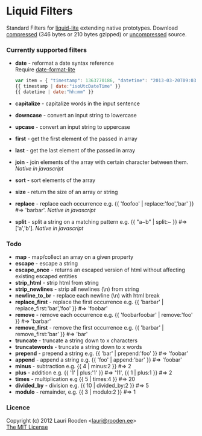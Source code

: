 
[1]: https://raw.github.com/litejs/liquid-filters-lite/master/min.js
[2]: https://raw.github.com/litejs/liquid-filters-lite/master/liquid-filters-lite.js
[date-format-lite]: http://www.litejs.com/date-format-lite/
[liquid-lite]: http://www.litejs.com/liquid-lite/


Liquid Filters
==============

Standard Filters for [liquid-lite][] extending native prototypes.
Download [compressed][1] 
(346 bytes or 210 bytes gzipped)
or [uncompressed][2] source.


### Currently supported filters

- **date** - reformat a date syntax reference  
    Require [date-format-lite][]
    ```javascript
    var item = { "timestamp": 1363770186, "datetime": "2013-03-20T09:03:06Z" }
    {{ timestamp | date:"isoUtcDateTime" }}
    {{ datetime | date:"hh:mm" }}
    ```

- **capitalize** - capitalize words in the input sentence
- **downcase** - convert an input string to lowercase
- **upcase** - convert an input string to uppercase
- **first** - get the first element of the passed in array
- **last** - get the last element of the passed in array
- **join** - join elements of the array with certain character between them.
    _Native in javascript_

- **sort** - sort elements of the array
- **size** - return the size of an array or string
- **replace** - replace each occurrence e.g. {{ 'foofoo' | replace:'foo','bar' }} #=> 'barbar'.
    _Native in javascript_
- **split** - split a string on a matching pattern e.g. {{ "a~b" | split:~ }} #=> ['a','b'].
    _Native in javascript_


### Todo

- **map** - map/collect an array on a given property
- **escape** - escape a string
- **escape_once** - returns an escaped version of html without affecting existing escaped entities
- **strip_html** - strip html from string
- **strip_newlines** - strip all newlines (\n) from string
- **newline_to_br** - replace each newline (\n) with html break
- **replace_first** - replace the first occurrence e.g. {{ 'barbar' | replace_first:'bar','foo' }} #=> 'foobar'
- **remove** - remove each occurrence e.g. {{ 'foobarfoobar' | remove:'foo' }} #=> 'barbar'
- **remove_first** - remove the first occurrence e.g. {{ 'barbar' | remove_first:'bar' }} #=> 'bar'
- **truncate** - truncate a string down to x characters
- **truncatewords** - truncate a string down to x words
- **prepend** - prepend a string e.g. {{ 'bar' | prepend:'foo' }} #=> 'foobar'
- **append** - append a string e.g. {{ 'foo' | append:'bar' }} #=> 'foobar'
- **minus** - subtraction e.g. {{ 4 | minus:2 }} #=> 2
- **plus** - addition e.g. {{ '1' | plus:'1' }} #=> '11', {{ 1 | plus:1 }} #=> 2
- **times** - multiplication e.g {{ 5 | times:4 }} #=> 20
- **divided_by** - division e.g. {{ 10 | divided_by:2 }} #=> 5
- **modulo** - remainder, e.g. {{ 3 | modulo:2 }} #=> 1


### Licence

Copyright (c) 2012 Lauri Rooden &lt;lauri@rooden.ee&gt;  
[The MIT License](http://lauri.rooden.ee/mit-license.txt)


